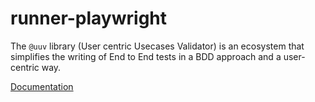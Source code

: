 # runner-playwright

The `@uuv` library (User centric Usecases Validator) is an ecosystem that simplifies the writing of End to End tests in a BDD approach and a user-centric way.

[Documentation](https://e2e-test-quest.github.io/uuv/)